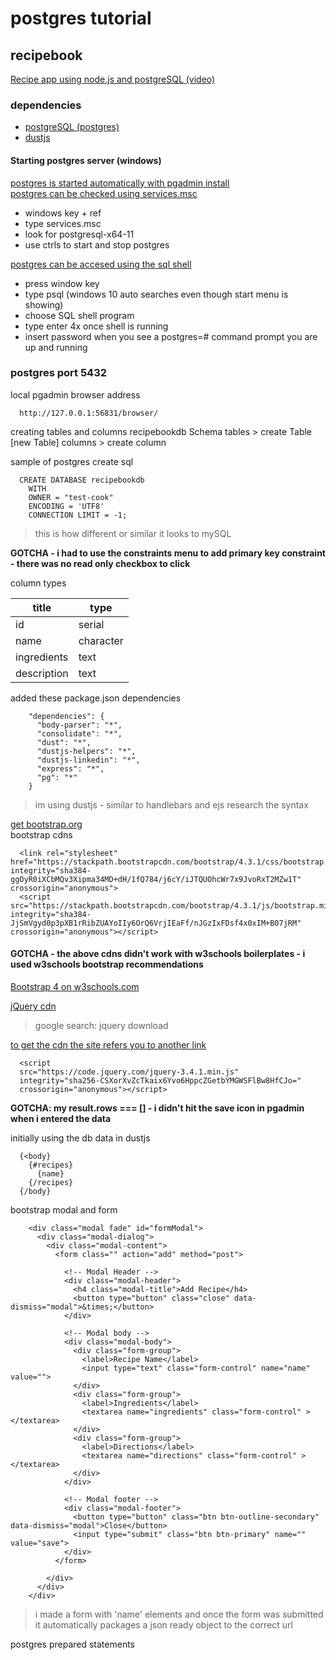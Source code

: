 # postgres tutorial

## recipebook
[Recipe app using node.js and postgreSQL (video)](https://www.youtube.com/watch?v=AFiqctkoVJ4)   

### dependencies
- [postgreSQL (postgres)](https://www.postgresql.org/)   
- [dustjs](https://www.dustjs.com/)   


#### Starting postgres server (windows)
[postgres is started automatically with pgadmin install](https://stackoverflow.com/questions/36629963/how-to-start-postgresql-on-windows/41022830)   
[postgres can be checked using services.msc](https://tableplus.io/blog/2018/10/how-to-start-stop-restart-postgresql-server.html)   
- windows key + ref
- type services.msc
- look for postgresql-x64-11
- use ctrls to start and stop postgres

[postgres can be accesed using the sql shell](https://www.datacamp.com/community/tutorials/installing-postgresql-windows-macosx)   
- press window key
- type psql (windows 10 auto searches even though start menu is showing)
- choose SQL shell program
- type enter 4x once shell is running
- insert password
when you see a postgres=# command prompt you are up and running

### postgres port 5432

local pgadmin browser address
```
  http://127.0.0.1:56831/browser/
```

creating tables and columns
recipebookdb
Schema
tables > create Table
[new Table]
columns > create column

sample of postgres create sql
```
  CREATE DATABASE recipebookdb
    WITH
    OWNER = "test-cook"
    ENCODING = 'UTF8'
    CONNECTION LIMIT = -1;
```
> this is how different or similar it looks to mySQL

**GOTCHA - i had to use the constraints menu to add primary key constraint - there was no read only checkbox to click**

column types

title | type
--- | ---
id | serial
name | character
ingredients | text
description | text


added these package.json dependencies
```
    "dependencies": {
      "body-parser": "*",
      "consolidate": "*",
      "dust": "*",
      "dustjs-helpers": "*",
      "dustjs-linkedin": "*",
      "express": "*",
      "pg": "*"
    }
```

> im using dustjs - similar to handlebars and ejs
research the syntax

[get bootstrap.org](https://getbootstrap.com/docs/4.3/getting-started/download/)   
bootstrap cdns
```
  <link rel="stylesheet" href="https://stackpath.bootstrapcdn.com/bootstrap/4.3.1/css/bootstrap.min.css" integrity="sha384-ggOyR0iXCbMQv3Xipma34MD+dH/1fQ784/j6cY/iJTQUOhcWr7x9JvoRxT2MZw1T" crossorigin="anonymous">
  <script src="https://stackpath.bootstrapcdn.com/bootstrap/4.3.1/js/bootstrap.min.js" integrity="sha384-JjSmVgyd0p3pXB1rRibZUAYoIIy6OrQ6VrjIEaFf/nJGzIxFDsf4x0xIM+B07jRM" crossorigin="anonymous"></script>
```

#### GOTCHA - the above cdns didn't work with w3schools boilerplates - i used w3schools bootstrap recommendations
[Bootstrap 4 on w3schools.com](https://www.w3schools.com/bootstrap4/default.asp)   

[jQuery cdn](https://jquery.com/download/)   
> google search: jquery download

[to get the cdn the site refers you to another link](https://code.jquery.com/)   

```
  <script
  src="https://code.jquery.com/jquery-3.4.1.min.js"
  integrity="sha256-CSXorXvZcTkaix6Yvo6HppcZGetbYMGWSFlBw8HfCJo="
  crossorigin="anonymous"></script>
```

**GOTCHA: my result.rows === [] - i didn't hit the save icon in pgadmin when i entered the data**

initially using the db data in dustjs
```
  {<body}
    {#recipes}
      {name}
    {/recipes}
  {/body}
```

bootstrap modal and form
```
    <div class="modal fade" id="formModal">
      <div class="modal-dialog">
        <div class="modal-content">
          <form class="" action="add" method="post">

            <!-- Modal Header -->
            <div class="modal-header">
              <h4 class="modal-title">Add Recipe</h4>
              <button type="button" class="close" data-dismiss="modal">&times;</button>
            </div>

            <!-- Modal body -->
            <div class="modal-body">
              <div class="form-group">
                <label>Recipe Name</label>
                <input type="text" class="form-control" name="name" value="">
              </div>
              <div class="form-group">
                <label>Ingredients</label>
                <textarea name="ingredients" class="form-control" ></textarea>
              </div>
              <div class="form-group">
                <label>Directions</label>
                <textarea name="directions" class="form-control" ></textarea>
              </div>
            </div>

            <!-- Modal footer -->
            <div class="modal-footer">
              <button type="button" class="btn btn-outline-secondary" data-dismiss="modal">Close</button>
              <input type="submit" class="btn btn-primary" name="" value="save">
            </div>
          </form>

        </div>
      </div>
    </div>
```
> i made a form with 'name' elements and once the form was submitted it automatically packages a json ready object to the correct url

postgres prepared statements
